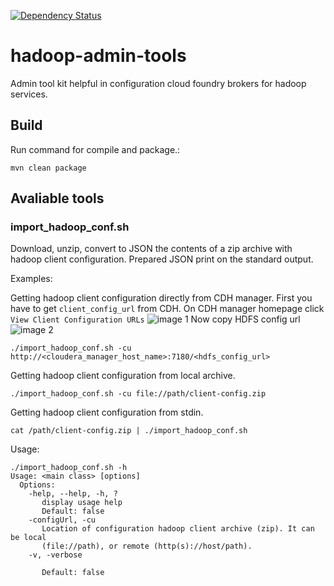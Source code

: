 [![Dependency Status](https://www.versioneye.com/user/projects/57236810ba37ce0031fc1dc1/badge.svg?style=flat)](https://www.versioneye.com/user/projects/57236810ba37ce0031fc1dc1)

# hadoop-admin-tools
Admin tool kit helpful in configuration cloud foundry brokers for hadoop services.

## Build 
Run command for compile and package.: 
```
mvn clean package
```
## Avaliable tools

### import_hadoop_conf.sh
Download, unzip, convert to JSON the contents of a zip archive with hadoop client configuration. 
Prepared JSON print on the standard output.

Examples:

Getting hadoop client configuration directly from CDH manager.
First you have to get `client_config_url` from CDH. On CDH manager homepage click `View Client Configuration URLs`
![image 1](https://github.com/trustedanalytics/hadoop-admin-tools/blob/master/wikiImages/CDHconf1.png)
Now copy HDFS config url
![image 2](https://github.com/trustedanalytics/hadoop-admin-tools/blob/master/wikiImages/CDHconf2.png)
```
./import_hadoop_conf.sh -cu http://<cloudera_manager_host_name>:7180/<hdfs_config_url>
```

Getting hadoop client configuration from local archive.
```
./import_hadoop_conf.sh -cu file://path/client-config.zip
```

Getting hadoop client configuration from stdin.
```
cat /path/client-config.zip | ./import_hadoop_conf.sh
```

Usage:
```
./import_hadoop_conf.sh -h
Usage: <main class> [options]
  Options:
    -help, --help, -h, ?
       display usage help
       Default: false
    -configUrl, -cu
       Location of configuration hadoop client archive (zip). It can be local
       (file://path), or remote (http(s)://host/path).
    -v, -verbose
       
       Default: false
```
